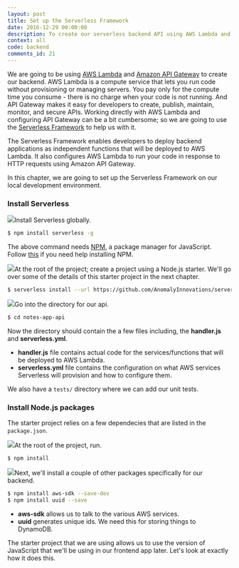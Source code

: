 ```yaml
---
layout: post
title: Set up the Serverless Framework
date: 2016-12-29 00:00:00
description: To create our serverless backend API using AWS Lambda and API Gateway, we are going to use the Serverless Framework (https://serverless.com). Serverless Framework helps developers build and manage serverless apps on AWS and other cloud providers. We can install the Serverless Framework CLI from it’s NPM package and use it to create a new Serverless Framework project.
context: all
code: backend
comments_id: 21
---
```


We are going to be using [AWS Lambda](https://aws.amazon.com/lambda/) and [Amazon API Gateway](https://aws.amazon.com/api-gateway/) to create our backend. AWS Lambda is a compute service that lets you run code without provisioning or managing servers. You pay only for the compute time you consume - there is no charge when your code is not running. And API Gateway makes it easy for developers to create, publish, maintain, monitor, and secure APIs. Working directly with AWS Lambda and configuring API Gateway can be a bit cumbersome; so we are going to use the [Serverless Framework](https://serverless.com) to help us with it.

The Serverless Framework enables developers to deploy backend applications as independent functions that will be deployed to AWS Lambda. It also configures AWS Lambda to run your code in response to HTTP requests using Amazon API Gateway.

In this chapter, we are going to set up the Serverless Framework on our local development environment.

### Install Serverless

<img class="code-marker" src="/assets/s.png" />Install Serverless globally.

``` bash
$ npm install serverless -g
```

The above command needs [NPM](https://www.npmjs.com), a package manager for JavaScript. Follow [this](https://docs.npmjs.com/getting-started/installing-node) if you need help installing NPM.

<img class="code-marker" src="/assets/s.png" />At the root of the project; create a project using a Node.js starter. We'll go over some of the details of this starter project in the next chapter.

``` bash
$ serverless install --url https://github.com/AnomalyInnovations/serverless-nodejs-starter --name notes-app-api
```

<img class="code-marker" src="/assets/s.png" />Go into the directory for our api.

``` bash
$ cd notes-app-api
```

Now the directory should contain the a few files including, the **handler.js** and **serverless.yml**.

- **handler.js** file contains actual code for the services/functions that will be deployed to AWS Lambda.
- **serverless.yml** file contains the configuration on what AWS services Serverless will provision and how to configure them.

We also have a `tests/` directory where we can add our unit tests.

### Install Node.js packages

The starter project relies on a few dependecies that are listed in the `package.json`.

<img class="code-marker" src="/assets/s.png" />At the root of the project, run.

``` bash
$ npm install
```

<img class="code-marker" src="/assets/s.png" />Next, we'll install a couple of other packages specifically for our backend.

``` bash
$ npm install aws-sdk --save-dev
$ npm install uuid --save
```

- **aws-sdk** allows us to talk to the various AWS services.
- **uuid** generates unique ids. We need this for storing things to DynamoDB.

The starter project that we are using allows us to use the version of JavaScript that we'll be using in our frontend app later. Let's look at exactly how it does this.

